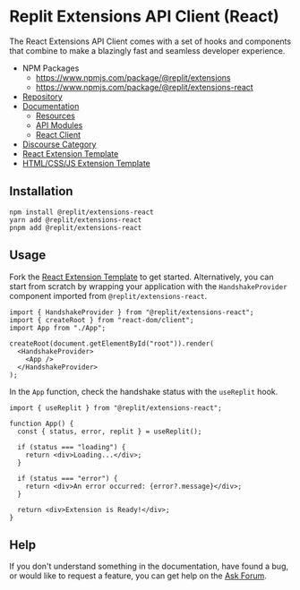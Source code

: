 # Replit Extensions API Client (React)

The React Extensions API Client comes with a set of hooks and components that combine to make a blazingly fast and seamless developer experience.

- NPM Packages
  - https://www.npmjs.com/package/@replit/extensions
  - https://www.npmjs.com/package/@replit/extensions-react
- [Repository](https://github.com/replit/extensions)
- [Documentation](https://docs.replit.com/extensions)
  - [Resources](https://docs.replit.com/extensions/resources)
  - [API Modules](https://docs.replit.com/extensions/category/api-reference)
  - [React Client](https://docs.replit.com/extensions/category/react)
- [Discourse Category](https://ask.replit.com/c/extensions)
- [React Extension Template](https://replit.com/@replit/React-Extension?v=1)
- [HTML/CSS/JS Extension Template](https://replit.com/@replit/HTMLCSSJS-Extension?v=1)

## Installation

```
npm install @replit/extensions-react
yarn add @replit/extensions-react
pnpm add @replit/extensions-react
```

## Usage

Fork the [React Extension Template](https://replit.com/@replit/React-Extension?v=1) to get started. Alternatively, you can start from scratch by wrapping your application with the `HandshakeProvider` component imported from `@replit/extensions-react`.

```tsx
import { HandshakeProvider } from "@replit/extensions-react";
import { createRoot } from "react-dom/client";
import App from "./App";

createRoot(document.getElementById("root")).render(
  <HandshakeProvider>
    <App />
  </HandshakeProvider>
);
```

In the `App` function, check the handshake status with the `useReplit` hook.

```tsx
import { useReplit } from "@replit/extensions-react";

function App() {
  const { status, error, replit } = useReplit();

  if (status === "loading") {
    return <div>Loading...</div>;
  }

  if (status === "error") {
    return <div>An error occurred: {error?.message}</div>;
  }

  return <div>Extension is Ready!</div>;
}
```

## Help

If you don't understand something in the documentation, have found a bug, or would like to request a feature, you can get help on the [Ask Forum](https://ask.replit.com/c/extensions).
